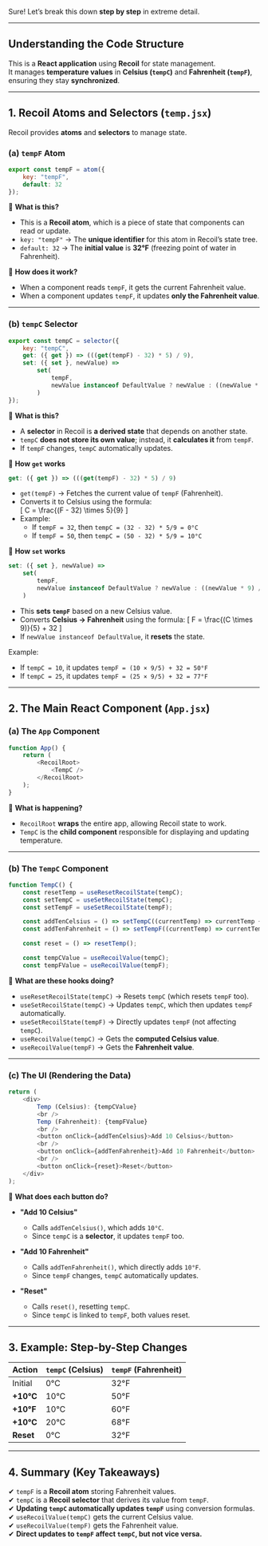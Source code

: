 Sure! Let’s break this down **step by step** in extreme detail.  

---

## **Understanding the Code Structure**
This is a **React application** using **Recoil** for state management.  
It manages **temperature values** in **Celsius (`tempC`)** and **Fahrenheit (`tempF`)**, ensuring they stay **synchronized**.

---

## **1. Recoil Atoms and Selectors (`temp.jsx`)**
Recoil provides **atoms** and **selectors** to manage state.

### **(a) `tempF` Atom**
```js
export const tempF = atom({
    key: "tempF",
    default: 32
});
```
🔹 **What is this?**  
- This is a **Recoil atom**, which is a piece of state that components can read or update.  
- `key: "tempF"` → The **unique identifier** for this atom in Recoil’s state tree.  
- `default: 32` → The **initial value** is **32°F** (freezing point of water in Fahrenheit).  

🔹 **How does it work?**  
- When a component reads `tempF`, it gets the current Fahrenheit value.  
- When a component updates `tempF`, it updates **only the Fahrenheit value**.  

---

### **(b) `tempC` Selector**
```js
export const tempC = selector({
    key: "tempC",
    get: ({ get }) => (((get(tempF) - 32) * 5) / 9),
    set: ({ set }, newValue) =>
        set(
            tempF,
            newValue instanceof DefaultValue ? newValue : ((newValue * 9) / 5) + 32
        )
});
```

🔹 **What is this?**  
- A **selector** in Recoil is **a derived state** that depends on another state.  
- `tempC` **does not store its own value**; instead, it **calculates it** from `tempF`.  
- If `tempF` changes, `tempC` automatically updates.  

🔹 **How `get` works**  
```js
get: ({ get }) => (((get(tempF) - 32) * 5) / 9)
```
- `get(tempF)` → Fetches the current value of `tempF` (Fahrenheit).  
- Converts it to Celsius using the formula:  
  \[
  C = \frac{(F - 32) \times 5}{9}
  \]
- Example:
  - If `tempF = 32`, then `tempC = (32 - 32) * 5/9 = 0°C`
  - If `tempF = 50`, then `tempC = (50 - 32) * 5/9 = 10°C`

🔹 **How `set` works**  
```js
set: ({ set }, newValue) =>
    set(
        tempF,
        newValue instanceof DefaultValue ? newValue : ((newValue * 9) / 5) + 32
    )
```
- This **sets `tempF`** based on a new Celsius value.
- Converts **Celsius → Fahrenheit** using the formula:
  \[
  F = \frac{(C \times 9)}{5} + 32
  \]
- If `newValue instanceof DefaultValue`, it **resets** the state.

Example:
- If `tempC = 10`, it updates `tempF = (10 × 9/5) + 32 = 50°F`
- If `tempC = 25`, it updates `tempF = (25 × 9/5) + 32 = 77°F`

---

## **2. The Main React Component (`App.jsx`)**

### **(a) The `App` Component**
```js
function App() {
    return (
        <RecoilRoot>
            <TempC />
        </RecoilRoot>
    );
}
```
🔹 **What is happening?**
- `RecoilRoot` **wraps** the entire app, allowing Recoil state to work.
- `TempC` is the **child component** responsible for displaying and updating temperature.

---

### **(b) The `TempC` Component**
```js
function TempC() {
    const resetTemp = useResetRecoilState(tempC);
    const setTempC = useSetRecoilState(tempC);
    const setTempF = useSetRecoilState(tempF);

    const addTenCelsius = () => setTempC((currentTemp) => currentTemp + 10);
    const addTenFahrenheit = () => setTempF((currentTemp) => currentTemp + 10);

    const reset = () => resetTemp();

    const tempCValue = useRecoilValue(tempC);
    const tempFValue = useRecoilValue(tempF);
```
🔹 **What are these hooks doing?**
- `useResetRecoilState(tempC)` → Resets `tempC` (which resets `tempF` too).
- `useSetRecoilState(tempC)` → Updates `tempC`, which then updates `tempF` automatically.
- `useSetRecoilState(tempF)` → Directly updates `tempF` (not affecting `tempC`).
- `useRecoilValue(tempC)` → Gets the **computed Celsius value**.
- `useRecoilValue(tempF)` → Gets the **Fahrenheit value**.

---

### **(c) The UI (Rendering the Data)**
```js
return (
    <div>
        Temp (Celsius): {tempCValue}
        <br />
        Temp (Fahrenheit): {tempFValue}
        <br />
        <button onClick={addTenCelsius}>Add 10 Celsius</button>
        <br />
        <button onClick={addTenFahrenheit}>Add 10 Fahrenheit</button>
        <br />
        <button onClick={reset}>Reset</button>
    </div>
);
```
🔹 **What does each button do?**
- **"Add 10 Celsius"**  
  - Calls `addTenCelsius()`, which adds `10°C`.  
  - Since `tempC` is a **selector**, it updates `tempF` too.  

- **"Add 10 Fahrenheit"**  
  - Calls `addTenFahrenheit()`, which directly adds `10°F`.  
  - Since `tempF` changes, `tempC` automatically updates.

- **"Reset"**  
  - Calls `reset()`, resetting `tempC`.  
  - Since `tempC` is linked to `tempF`, both values reset.

---

## **3. Example: Step-by-Step Changes**
| Action | `tempC` (Celsius) | `tempF` (Fahrenheit) |
|--------|------------------|----------------------|
| Initial | 0°C | 32°F |
| **+10°C** | 10°C | 50°F |
| **+10°F** | 10°C | 60°F |
| **+10°C** | 20°C | 68°F |
| **Reset** | 0°C | 32°F |

---

## **4. Summary (Key Takeaways)**
✔ `tempF` is a **Recoil atom** storing Fahrenheit values.  
✔ `tempC` is a **Recoil selector** that derives its value from `tempF`.  
✔ **Updating `tempC` automatically updates `tempF`** using conversion formulas.  
✔ `useRecoilValue(tempC)` gets the current Celsius value.  
✔ `useRecoilValue(tempF)` gets the Fahrenheit value.  
✔ **Direct updates to `tempF` affect `tempC`, but not vice versa.**  
